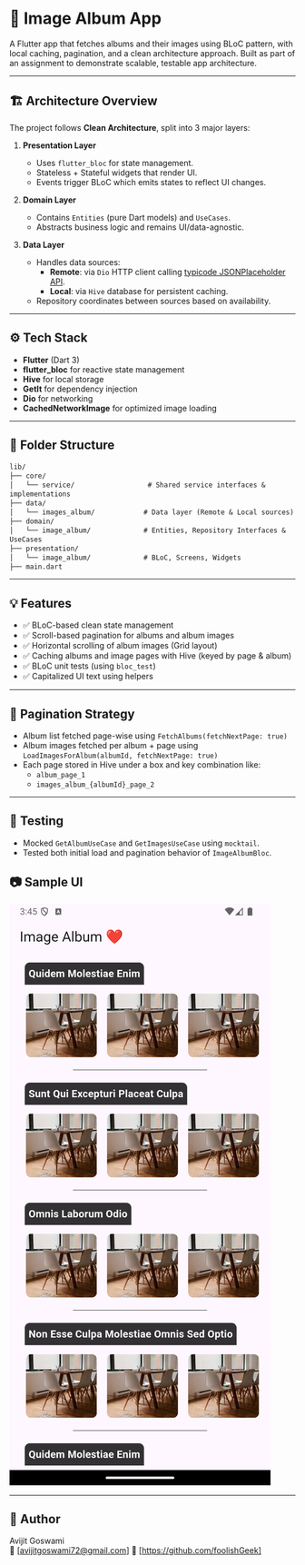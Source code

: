 # 📸 Image Album App

A Flutter app that fetches albums and their images using BLoC pattern, with local caching, pagination, and a clean architecture approach. Built as part of an assignment to demonstrate scalable, testable app architecture.

---

## 🏗️ Architecture Overview

The project follows **Clean Architecture**, split into 3 major layers:

1. **Presentation Layer**
    - Uses `flutter_bloc` for state management.
    - Stateless + Stateful widgets that render UI.
    - Events trigger BLoC which emits states to reflect UI changes.

2. **Domain Layer**
    - Contains `Entities` (pure Dart models) and `UseCases`.
    - Abstracts business logic and remains UI/data-agnostic.

3. **Data Layer**
    - Handles data sources:
        - **Remote**: via `Dio` HTTP client calling [typicode JSONPlaceholder API](https://jsonplaceholder.typicode.com/).
        - **Local**: via `Hive` database for persistent caching.
    - Repository coordinates between sources based on availability.

---

## ⚙️ Tech Stack

- **Flutter** (Dart 3)
- **flutter_bloc** for reactive state management
- **Hive** for local storage
- **GetIt** for dependency injection
- **Dio** for networking
- **CachedNetworkImage** for optimized image loading

---

## 📁 Folder Structure

```text
lib/
├── core/
│   └── service/                  # Shared service interfaces & implementations
├── data/
│   └── images_album/            # Data layer (Remote & Local sources)
├── domain/
│   └── image_album/             # Entities, Repository Interfaces & UseCases
├── presentation/
│   └── image_album/             # BLoC, Screens, Widgets
├── main.dart
```

---

## 💡 Features

- ✅ BLoC-based clean state management
- ✅ Scroll-based pagination for albums and album images
- ✅ Horizontal scrolling of album images (Grid layout)
- ✅ Caching albums and image pages with Hive (keyed by page & album)
- ✅ BLoC unit tests (using `bloc_test`)
- ✅ Capitalized UI text using helpers

---

## 🚀 Pagination Strategy

- Album list fetched page-wise using `FetchAlbums(fetchNextPage: true)`
- Album images fetched per album + page using `LoadImagesForAlbum(albumId, fetchNextPage: true)`
- Each page stored in Hive under a box and key combination like:
    - `album_page_1`
    - `images_album_{albumId}_page_2`

---

## 🧪 Testing

- Mocked `GetAlbumUseCase` and `GetImagesUseCase` using `mocktail`.
- Tested both initial load and pagination behavior of `ImageAlbumBloc`.


## 📷 Sample UI
![img_1.png](img_1.png)

---

## 👤 Author

Avijit Goswami  
📧 [avijitgoswami72@gmail.com]
💼 [https://github.com/foolishGeek]
